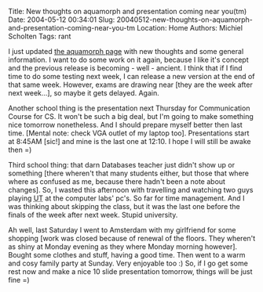 Title: New thoughts on aquamorph and presentation coming near you(tm)
Date: 2004-05-12 00:34:01
Slug: 20040512-new-thoughts-on-aquamorph-and-presentation-coming-near-you-tm
Location: Home
Authors: Michiel Scholten
Tags: rant

<p>I just updated <a href="/?section=linux&amp;page=aquamorph">the aquamorph page</a> with new thoughts and some general information. I want to do some work on it again, because I like it's concept and the previous release is becoming - well - ancient. I think that if I find time to do some testing next week, I can release a new version at the end of that same week. However, exams are drawing near [they are the week after next week...], so maybe it gets delayed. Again.</p>

<p>Another school thing is the presentation next Thursday for Communication Course for CS. It won't be such a big deal, but I'm going to make something nice tomorrow nonetheless. And I should prepare myself better then last time. [Mental note: check VGA outlet of my laptop too]. Presentations start at 8:45AM [sic!] and mine is the last one at 12:10. I hope I will still be awake then =)</p>

<p>Third school thing: that darn Databases teacher just didn't show up or something [there wheren't that many students either, but those that where where as confused as me, because there hadn't been a note about changes]. So, I wasted this afternoon with travelling and watching two guys playing <acronym title="Unreal Tournament">UT</acronym> at the computer labs' pc's. So far for time management. And I was thinking about skipping the class, but it was the last one before the finals of the week after next week. Stupid university.</p>

<p>Ah well, last Saturday I went to Amsterdam with my girlfriend for some shopping [work was closed because of renewal of the floors. They wheren't as shiny at Monday evening as they where Monday morning however]. Bought some clothes and stuff, having a good time. Then went to a warm and cosy family party at Sunday. Very enjoyable too :) So, if I go get some rest now and make a nice 10 slide presentation tomorrow, things will be just fine =)</p>